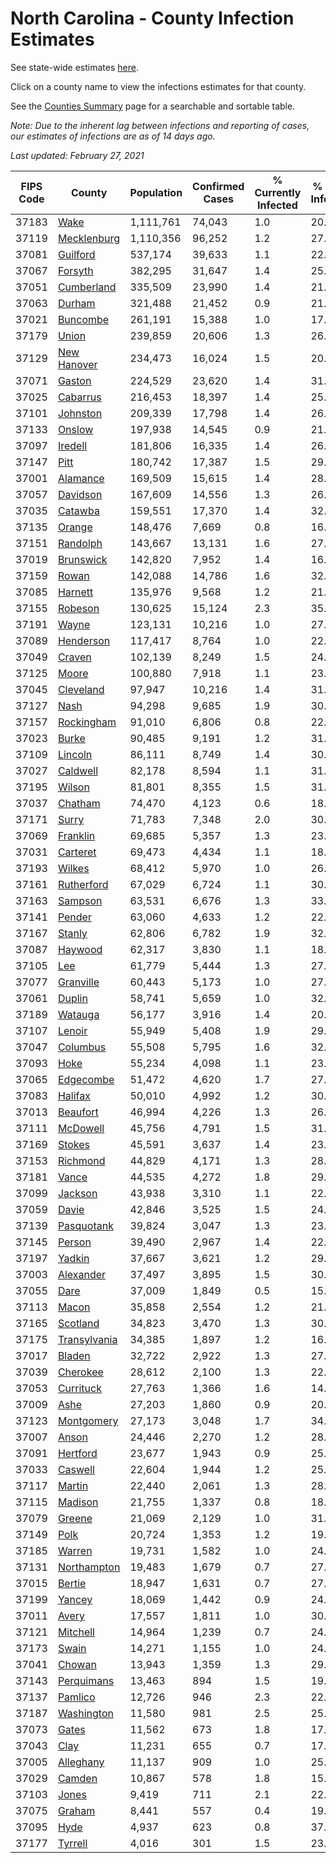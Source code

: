 # North Carolina - County Infection Estimates

See state-wide estimates [here](/infections/us-nc).

Click on a county name to view the infections estimates for that county.

See the [Counties Summary](/infections/summary-counties) page for a searchable and sortable table.

*Note: Due to the inherent lag between infections and reporting of cases, our estimates of infections are as of 14 days ago.*

*Last updated: February 27, 2021*

|   FIPS Code |                       County |   Population |   Confirmed Cases |   % Currently Infected |   % Total Infected |
|-------------|------------------------------|--------------|-------------------|------------------------|--------------------|
|       37183 |                 [Wake](wake) |    1,111,761 |            74,043 |                    1.0 |               20.3 |
|       37119 |   [Mecklenburg](mecklenburg) |    1,110,356 |            96,252 |                    1.2 |               27.2 |
|       37081 |         [Guilford](guilford) |      537,174 |            39,633 |                    1.1 |               22.4 |
|       37067 |           [Forsyth](forsyth) |      382,295 |            31,647 |                    1.4 |               25.4 |
|       37051 |     [Cumberland](cumberland) |      335,509 |            23,990 |                    1.4 |               21.5 |
|       37063 |             [Durham](durham) |      321,488 |            21,452 |                    0.9 |               21.7 |
|       37021 |         [Buncombe](buncombe) |      261,191 |            15,388 |                    1.0 |               17.6 |
|       37179 |               [Union](union) |      239,859 |            20,606 |                    1.3 |               26.2 |
|       37129 |   [New Hanover](new-hanover) |      234,473 |            16,024 |                    1.5 |               20.6 |
|       37071 |             [Gaston](gaston) |      224,529 |            23,620 |                    1.4 |               31.8 |
|       37025 |         [Cabarrus](cabarrus) |      216,453 |            18,397 |                    1.4 |               25.8 |
|       37101 |         [Johnston](johnston) |      209,339 |            17,798 |                    1.4 |               26.0 |
|       37133 |             [Onslow](onslow) |      197,938 |            14,545 |                    0.9 |               21.8 |
|       37097 |           [Iredell](iredell) |      181,806 |            16,335 |                    1.4 |               26.9 |
|       37147 |                 [Pitt](pitt) |      180,742 |            17,387 |                    1.5 |               29.1 |
|       37001 |         [Alamance](alamance) |      169,509 |            15,615 |                    1.4 |               28.1 |
|       37057 |         [Davidson](davidson) |      167,609 |            14,556 |                    1.3 |               26.4 |
|       37035 |           [Catawba](catawba) |      159,551 |            17,370 |                    1.4 |               32.7 |
|       37135 |             [Orange](orange) |      148,476 |             7,669 |                    0.8 |               16.3 |
|       37151 |         [Randolph](randolph) |      143,667 |            13,131 |                    1.6 |               27.9 |
|       37019 |       [Brunswick](brunswick) |      142,820 |             7,952 |                    1.4 |               16.7 |
|       37159 |               [Rowan](rowan) |      142,088 |            14,786 |                    1.6 |               32.1 |
|       37085 |           [Harnett](harnett) |      135,976 |             9,568 |                    1.2 |               21.3 |
|       37155 |           [Robeson](robeson) |      130,625 |            15,124 |                    2.3 |               35.7 |
|       37191 |               [Wayne](wayne) |      123,131 |            10,216 |                    1.0 |               27.3 |
|       37089 |       [Henderson](henderson) |      117,417 |             8,764 |                    1.0 |               22.8 |
|       37049 |             [Craven](craven) |      102,139 |             8,249 |                    1.5 |               24.1 |
|       37125 |               [Moore](moore) |      100,880 |             7,918 |                    1.1 |               23.8 |
|       37045 |       [Cleveland](cleveland) |       97,947 |            10,216 |                    1.4 |               31.3 |
|       37127 |                 [Nash](nash) |       94,298 |             9,685 |                    1.9 |               30.9 |
|       37157 |     [Rockingham](rockingham) |       91,010 |             6,806 |                    0.8 |               22.2 |
|       37023 |               [Burke](burke) |       90,485 |             9,191 |                    1.2 |               31.5 |
|       37109 |           [Lincoln](lincoln) |       86,111 |             8,749 |                    1.4 |               30.3 |
|       37027 |         [Caldwell](caldwell) |       82,178 |             8,594 |                    1.1 |               31.7 |
|       37195 |             [Wilson](wilson) |       81,801 |             8,355 |                    1.5 |               31.6 |
|       37037 |           [Chatham](chatham) |       74,470 |             4,123 |                    0.6 |               18.8 |
|       37171 |               [Surry](surry) |       71,783 |             7,348 |                    2.0 |               30.8 |
|       37069 |         [Franklin](franklin) |       69,685 |             5,357 |                    1.3 |               23.2 |
|       37031 |         [Carteret](carteret) |       69,473 |             4,434 |                    1.1 |               18.8 |
|       37193 |             [Wilkes](wilkes) |       68,412 |             5,970 |                    1.0 |               26.9 |
|       37161 |     [Rutherford](rutherford) |       67,029 |             6,724 |                    1.1 |               30.6 |
|       37163 |           [Sampson](sampson) |       63,531 |             6,676 |                    1.3 |               33.2 |
|       37141 |             [Pender](pender) |       63,060 |             4,633 |                    1.2 |               22.0 |
|       37167 |             [Stanly](stanly) |       62,806 |             6,782 |                    1.9 |               32.7 |
|       37087 |           [Haywood](haywood) |       62,317 |             3,830 |                    1.1 |               18.3 |
|       37105 |                   [Lee](lee) |       61,779 |             5,444 |                    1.3 |               27.9 |
|       37077 |       [Granville](granville) |       60,443 |             5,173 |                    1.0 |               27.4 |
|       37061 |             [Duplin](duplin) |       58,741 |             5,659 |                    1.0 |               32.1 |
|       37189 |           [Watauga](watauga) |       56,177 |             3,916 |                    1.4 |               20.7 |
|       37107 |             [Lenoir](lenoir) |       55,949 |             5,408 |                    1.9 |               29.3 |
|       37047 |         [Columbus](columbus) |       55,508 |             5,795 |                    1.6 |               32.1 |
|       37093 |                 [Hoke](hoke) |       55,234 |             4,098 |                    1.1 |               23.0 |
|       37065 |       [Edgecombe](edgecombe) |       51,472 |             4,620 |                    1.7 |               27.6 |
|       37083 |           [Halifax](halifax) |       50,010 |             4,992 |                    1.2 |               30.3 |
|       37013 |         [Beaufort](beaufort) |       46,994 |             4,226 |                    1.3 |               26.9 |
|       37111 |         [McDowell](mcdowell) |       45,756 |             4,791 |                    1.5 |               31.7 |
|       37169 |             [Stokes](stokes) |       45,591 |             3,637 |                    1.4 |               23.6 |
|       37153 |         [Richmond](richmond) |       44,829 |             4,171 |                    1.3 |               28.2 |
|       37181 |               [Vance](vance) |       44,535 |             4,272 |                    1.8 |               29.7 |
|       37099 |           [Jackson](jackson) |       43,938 |             3,310 |                    1.1 |               22.7 |
|       37059 |               [Davie](davie) |       42,846 |             3,525 |                    1.5 |               24.7 |
|       37139 |     [Pasquotank](pasquotank) |       39,824 |             3,047 |                    1.3 |               23.3 |
|       37145 |             [Person](person) |       39,490 |             2,967 |                    1.4 |               22.1 |
|       37197 |             [Yadkin](yadkin) |       37,667 |             3,621 |                    1.2 |               29.4 |
|       37003 |       [Alexander](alexander) |       37,497 |             3,895 |                    1.5 |               30.8 |
|       37055 |                 [Dare](dare) |       37,009 |             1,849 |                    0.5 |               15.0 |
|       37113 |               [Macon](macon) |       35,858 |             2,554 |                    1.2 |               21.8 |
|       37165 |         [Scotland](scotland) |       34,823 |             3,470 |                    1.3 |               30.3 |
|       37175 | [Transylvania](transylvania) |       34,385 |             1,897 |                    1.2 |               16.2 |
|       37017 |             [Bladen](bladen) |       32,722 |             2,922 |                    1.3 |               27.8 |
|       37039 |         [Cherokee](cherokee) |       28,612 |             2,100 |                    1.3 |               22.3 |
|       37053 |       [Currituck](currituck) |       27,763 |             1,366 |                    1.6 |               14.4 |
|       37009 |                 [Ashe](ashe) |       27,203 |             1,860 |                    0.9 |               20.3 |
|       37123 |     [Montgomery](montgomery) |       27,173 |             3,048 |                    1.7 |               34.8 |
|       37007 |               [Anson](anson) |       24,446 |             2,270 |                    1.2 |               28.4 |
|       37091 |         [Hertford](hertford) |       23,677 |             1,943 |                    0.9 |               25.8 |
|       37033 |           [Caswell](caswell) |       22,604 |             1,944 |                    1.2 |               25.9 |
|       37117 |             [Martin](martin) |       22,440 |             2,061 |                    1.3 |               28.1 |
|       37115 |           [Madison](madison) |       21,755 |             1,337 |                    0.8 |               18.0 |
|       37079 |             [Greene](greene) |       21,069 |             2,129 |                    1.0 |               31.3 |
|       37149 |                 [Polk](polk) |       20,724 |             1,353 |                    1.2 |               19.8 |
|       37185 |             [Warren](warren) |       19,731 |             1,582 |                    1.0 |               24.6 |
|       37131 |   [Northampton](northampton) |       19,483 |             1,679 |                    0.7 |               27.6 |
|       37015 |             [Bertie](bertie) |       18,947 |             1,631 |                    0.7 |               27.2 |
|       37199 |             [Yancey](yancey) |       18,069 |             1,442 |                    0.9 |               24.1 |
|       37011 |               [Avery](avery) |       17,557 |             1,811 |                    1.0 |               30.6 |
|       37121 |         [Mitchell](mitchell) |       14,964 |             1,239 |                    0.7 |               24.7 |
|       37173 |               [Swain](swain) |       14,271 |             1,155 |                    1.0 |               24.2 |
|       37041 |             [Chowan](chowan) |       13,943 |             1,359 |                    1.3 |               29.1 |
|       37143 |     [Perquimans](perquimans) |       13,463 |               894 |                    1.5 |               19.9 |
|       37137 |           [Pamlico](pamlico) |       12,726 |               946 |                    2.3 |               22.0 |
|       37187 |     [Washington](washington) |       11,580 |               981 |                    2.5 |               25.5 |
|       37073 |               [Gates](gates) |       11,562 |               673 |                    1.8 |               17.3 |
|       37043 |                 [Clay](clay) |       11,231 |               655 |                    0.7 |               17.5 |
|       37005 |       [Alleghany](alleghany) |       11,137 |               909 |                    1.0 |               25.0 |
|       37029 |             [Camden](camden) |       10,867 |               578 |                    1.8 |               15.8 |
|       37103 |               [Jones](jones) |        9,419 |               711 |                    2.1 |               22.8 |
|       37075 |             [Graham](graham) |        8,441 |               557 |                    0.4 |               19.8 |
|       37095 |                 [Hyde](hyde) |        4,937 |               623 |                    0.8 |               37.8 |
|       37177 |           [Tyrrell](tyrrell) |        4,016 |               301 |                    1.5 |               23.8 |